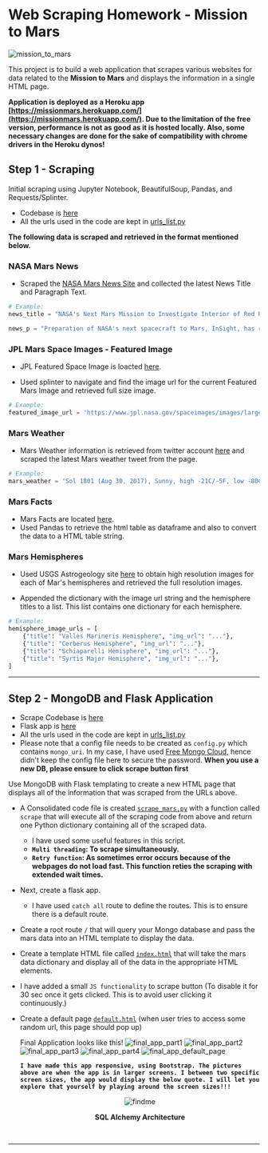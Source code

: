 # Web Scraping Homework - Mission to Mars

![mission_to_mars](Images/mission_to_mars.png)

This project is to build a web application that scrapes various websites for data related to the **Mission to Mars** and displays the information in a single HTML page. 


**Application is deployed as a Heroku app [https://missionmars.herokuapp.com/](https://missionmars.herokuapp.com/). Due to the limitation of the free version, performance is not as good as it is hosted locally. Also, some necessary changes are done for the sake of compatibility with chrome drivers in the Heroku dynos!**


## Step 1 - Scraping

Initial scraping using Jupyter Notebook, BeautifulSoup, Pandas, and Requests/Splinter.

- Codebase is [here](Analysis_Code/mission_to_mars.ipynb)
- All the urls used in the code are kept in [urls_list.py](Analysis_Code/urls_list.py)

**The following data is scraped and retrieved in the format mentioned below.**

### NASA Mars News

* Scraped the [NASA Mars News Site](https://mars.nasa.gov/news/) and collected the latest News Title and Paragraph Text. 

```python
# Example:
news_title = "NASA's Next Mars Mission to Investigate Interior of Red Planet"

news_p = "Preparation of NASA's next spacecraft to Mars, InSight, has ramped up this summer, on course for launch next May from Vandenberg Air Force Base in central California -- the first interplanetary launch in history from America's West Coast."
```

### JPL Mars Space Images - Featured Image

* JPL Featured Space Image is loacted [here](https://www.jpl.nasa.gov/spaceimages/?search=&category=Mars).

* Used splinter to navigate and find the image url for the current Featured Mars Image and retrieved full size image.

```python
# Example:
featured_image_url = 'https://www.jpl.nasa.gov/spaceimages/images/largesize/PIA16225_hires.jpg'
```

### Mars Weather

* Mars Weather information is retrieved from twitter account [here](https://twitter.com/marswxreport?lang=en) and scraped the latest Mars weather tweet from the page.

```python
# Example:
mars_weather = 'Sol 1801 (Aug 30, 2017), Sunny, high -21C/-5F, low -80C/-112F, pressure at 8.82 hPa, daylight 06:09-17:55'
```

### Mars Facts

* Mars Facts are located [here](https://space-facts.com/mars/).
* Used Pandas to retrieve the html table as dataframe and also to convert the data to a HTML table string.

### Mars Hemispheres

* Used USGS Astrogeology site [here](https://astrogeology.usgs.gov/search/results?q=hemisphere+enhanced&k1=target&v1=Mars) to obtain high resolution images for each of Mar's hemispheres and retrieved the full resolution images.

* Appended the dictionary with the image url string and the hemisphere titles to a list. This list contains one dictionary for each hemisphere.

```python
# Example:
hemisphere_image_urls = [
    {"title": "Valles Marineris Hemisphere", "img_url": "..."},
    {"title": "Cerberus Hemisphere", "img_url": "..."},
    {"title": "Schiaparelli Hemisphere", "img_url": "..."},
    {"title": "Syrtis Major Hemisphere", "img_url": "..."},
]
```

- - -

## Step 2 - MongoDB and Flask Application

- Scrape Codebase is [here](Code/scrape_mars.py)
- Flask app is [here](app.py)
- All the urls used in the code are kept in [urls_list.py](Code/urls_list.py)
- Please note that a config file needs to be created as `config.py` which contains `mongo_uri`. In my case, I have used [Free Mongo Cloud](https://www.mongodb.com/cloud), hence didn't keep the config file here to secure the password. **When you use a new DB, please ensure to click scrape button first**


Use MongoDB with Flask templating to create a new HTML page that displays all of the information that was scraped from the URLs above.

* A Consolidated code file is created  [`scrape_mars.py`](Code/scrape_mars.py) with a function called `scrape` that will execute all of the scraping code from above and return one Python dictionary containing all of the scraped data.

  - I have used some useful features in this script.
   - **`Multi threading`: To scrape simultaneously.**
   - **`Retry function`: As sometimes error occurs because of the webpages do not load fast. This function reties the scraping with extended wait times.**

* Next, create a flask app.

  - I have used `catch all` route to define the routes. This is to ensure there is a default route.

* Create a root route `/` that will query your Mongo database and pass the mars data into an HTML template to display the data.

* Create a template HTML file called [`index.html`](templates/index.html) that will take the mars data dictionary and display all of the data in the appropriate HTML elements. 
 - I have added a small `JS functionality` to scrape button (To disable it for 30 sec once it gets clicked. This is to avoid user clicking it continuously.)

* Create a default page [`default.html`](templates/default.html) (when user tries to access some random url, this page should pop up)

  Final Application looks like this!
    ![final_app_part1](Images/final_app_part1.png)
    ![final_app_part2](Images/final_app_part2.png)
    ![final_app_part3](Images/final_app_part3.png)
    ![final_app_part4](Images/final_app_part4.png)
    ![final_app_default_page](Images/final_app_part5.png)
    
   **``I have made this app responsive, using Bootstrap. The pictures above are when the app is in larger screens. I between two specific screen sizes, the app would display the below quote. I will let you explore that yourself by playing around the screen sizes!!!``**
   
   
   <div align="center">
    <p align="center">
       <img src="Images/findme.png" alt="findme"/>
    </p>
      <p align="center"><b>SQL Alchemy Architecture</b><p align="center">
   </div>
  
   
    
- - -
